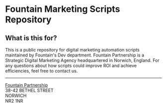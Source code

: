 # Fountain Marketing Scripts Repository

## What is this for?

This is a public repository for digital marketing automation scripts maintained
by Fountain's Dev department. Fountain Partnership is a Strategic Digital
Marketing Agency headquartered in Norwich, England. For any questions about how
scripts could improve ROI and achieve efficiencies, feel free to contact us.

---

[Fountain Partnership](https://www.fountainpartnership.co.uk/contact/)  
38-42 BETHEL STREET  
NORWICH  
NR2 1NR  
